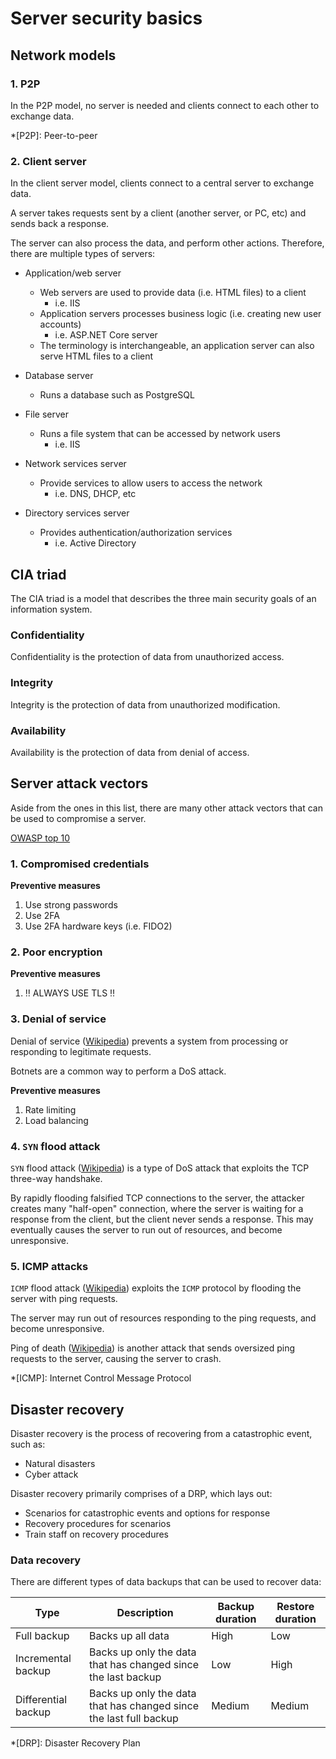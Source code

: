 # Server security basics

## Network models

### 1. P2P

In the P2P model, no server is needed and clients connect to each other to exchange data. 

*[P2P]: Peer-to-peer

### 2. Client server

In the client server model, clients connect to a central server to exchange data.

A server takes requests sent by a client (another server, or PC, etc) and sends back a response. 

The server can also process the data, and perform other actions. Therefore, there are multiple types of servers:

* Application/web server
  * Web servers are used to provide data (i.e. HTML files) to a client
    * i.e. IIS
  * Application servers processes business logic (i.e. creating new user accounts)
    * i.e. ASP.NET Core server
  * The terminology is interchangeable, an application server can also serve HTML files to a client

* Database server
  * Runs a database such as PostgreSQL

* File server
  * Runs a file system that can be accessed by network users
    * i.e. IIS

* Network services server
  * Provide services to allow users to access the network
    * i.e. DNS, DHCP, etc

* Directory services server
  * Provides authentication/authorization services
    * i.e. Active Directory

## CIA triad

The CIA triad is a model that describes the three main security goals of an information system.

### Confidentiality

Confidentiality is the protection of data from unauthorized access.

### Integrity

Integrity is the protection of data from unauthorized modification.

### Availability

Availability is the protection of data from denial of access.

## Server attack vectors

Aside from the ones in this list, there are many other attack vectors that can be used to compromise a server.

[OWASP top 10](https://cheatsheetseries.owasp.org/IndexTopTen.html)

### 1. Compromised credentials

**Preventive measures**

1. Use strong passwords
2. Use 2FA
3. Use 2FA hardware keys (i.e. FIDO2)

### 2. Poor encryption

**Preventive measures**

1. :bangbang: ALWAYS USE TLS :bangbang:

### 3. Denial of service

Denial of service ([Wikipedia](https://en.wikipedia.org/wiki/Denial-of-service_attack)) prevents a system from processing or responding to legitimate requests.

Botnets are a common way to perform a DoS attack.

**Preventive measures**

1. Rate limiting
2. Load balancing

### 4. `SYN` flood attack

`SYN` flood attack ([Wikipedia](https://en.wikipedia.org/wiki/SYN_flood)) is a type of DoS attack that exploits the TCP three-way handshake.

By rapidly flooding falsified TCP connections to the server, the attacker creates many "half-open" connection, where the server is waiting for a response from the client, but the client never sends a response. This may eventually causes the server to run out of resources, and become unresponsive.

### 5. ICMP attacks

`ICMP` flood attack ([Wikipedia](https://en.wikipedia.org/wiki/Internet_Control_Message_Protocol#Flood_attack)) exploits the `ICMP` protocol by flooding the server with ping requests.

The server may run out of resources responding to the ping requests, and become unresponsive.

Ping of death ([Wikipedia](https://en.wikipedia.org/wiki/Ping_of_death)) is another attack that sends oversized ping requests to the server, causing the server to crash. 

*[ICMP]: Internet Control Message Protocol

## Disaster recovery

Disaster recovery is the process of recovering from a catastrophic event, such as:

* Natural disasters
* Cyber attack

Disaster recovery primarily comprises of a DRP, which lays out:

* Scenarios for catastrophic events and options for response
* Recovery procedures for scenarios
* Train staff on recovery procedures

### Data recovery

There are different types of data backups that can be used to recover data:

| Type                | Description                                                        | Backup duration | Restore duration |
| ------------------- | ------------------------------------------------------------------ | --------------- | ---------------- |
| Full backup         | Backs up all data                                                  | High            | Low              |
| Incremental backup  | Backs up only the data that has changed since the last backup      | Low             | High             |
| Differential backup | Backs up only the data that has changed since the last full backup | Medium          | Medium           |

*[DRP]: Disaster Recovery Plan
